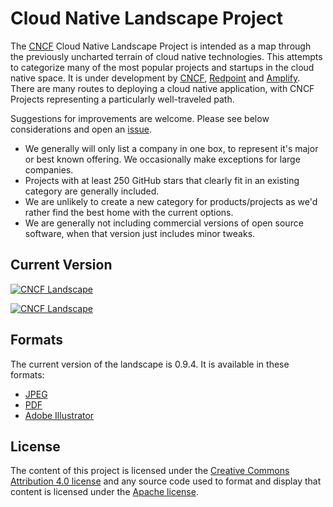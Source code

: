 # Cloud Native Landscape Project

The [CNCF](https://www.cncf.io) Cloud Native Landscape
Project is intended as a map through the previously uncharted terrain of cloud native technologies. This attempts to categorize many of the most popular projects and startups in the cloud native space. It is under development by [CNCF](https://www.cncf.io), [Redpoint](https://www.redpoint.com/) and [Amplify](http://www.amplifypartners.com). There are many routes to deploying a cloud native application, with CNCF Projects representing a particularly well-traveled path.

Suggestions for improvements are welcome. Please see below considerations and open an
[issue](https://github.com/cncf/landscape/issues/new).

* We generally will only list a company in one box, to represent it's major or best known offering. We occasionally make exceptions for large companies.
* Projects with at least 250 GitHub stars that clearly fit in an existing category are generally included.
* We are unlikely to create a new category for products/projects as we'd rather find the best home with the current options.
* We are generally not including commercial versions of open source software, when that version just includes minor tweaks.

## Current Version

[![CNCF Landscape](landscape/CloudNativeLandscape_v0.9.5_cncf.jpg)](https://raw.githubusercontent.com/cncf/landscape/master/landscape/CloudNativeLandscape_v0.9.5_cncf.jpg)

[![CNCF Landscape](landscape/CloudNativeLandscape_v0.9.4.jpg)](https://raw.githubusercontent.com/cncf/landscape/master/landscape/CloudNativeLandscape_v0.9.4.jpg)

## Formats

The current version of the landscape is 0.9.4. It is available in these formats:

* [JPEG](landscape/CloudNativeLandscape_v0.9.4.jpg)
* [PDF](landscape/CloudNativeLandscape_v0.9.4.pdf)
* [Adobe Illustrator](landscape/CloudNativeLandscape_v0.9.4.ai)

## License

The content of this project is licensed under the
[Creative Commons Attribution 4.0 license](https://creativecommons.org/licenses/by/4.0/)
and any source code used to format and display that content is licensed under
the [Apache license](LICENSE).
